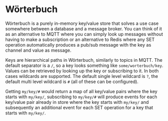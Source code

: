 # Wörterbuch

Wörterbuch is a purely in-memory key/value store that solves a use case somewhere between a database and a message broker.
You can think of it as an alternative to MQTT where you can simply look up messages without having to make a subscription or an alternative to Redis where any SET operation automatically produces a pub/sub message with the key as channel and value as message.

Keys are hierarchical paths in Wörterbuch, similarly to topics in MQTT. The default separator is a `/`, so a key looks something like `some/worterbuch/key`. Values can be retrieved by looking up the key or subscribing to it. In both cases wildcards are supported. The default single level wildcard is `?`, the default multi level wildcard is `#` (all of these can be configured).

Getting `my/key/#` would return a map of all key/value pairs where the key starts with `my/key/`, subscribing to `my/key/#` will produce events for each key/value pair already in store where the key starts with `my/key/` and subsequently an additional event for each SET operation for a key that starts with `my/key/`.
